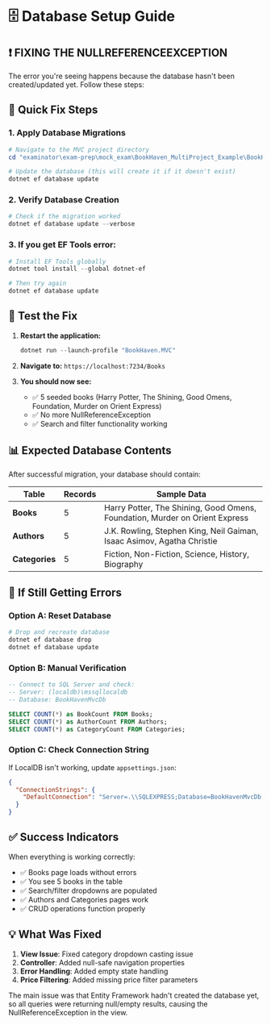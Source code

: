 # 🗄️ Database Setup Guide

## ❗ FIXING THE NULLREFERENCEEXCEPTION

The error you're seeing happens because the database hasn't been created/updated yet. Follow these steps:

## 🔧 Quick Fix Steps

### 1. **Apply Database Migrations**

```powershell
# Navigate to the MVC project directory
cd "examinator\exam-prep\mock_exam\BookHaven_MultiProject_Example\BookHaven.MVC"

# Update the database (this will create it if it doesn't exist)
dotnet ef database update
```

### 2. **Verify Database Creation**

```powershell
# Check if the migration worked
dotnet ef database update --verbose
```

### 3. **If you get EF Tools error:**

```powershell
# Install EF Tools globally
dotnet tool install --global dotnet-ef

# Then try again
dotnet ef database update
```

## 🧪 Test the Fix

1. **Restart the application:**

   ```powershell
   dotnet run --launch-profile "BookHaven.MVC"
   ```

2. **Navigate to:** `https://localhost:7234/Books`

3. **You should now see:**
   - ✅ 5 seeded books (Harry Potter, The Shining, Good Omens, Foundation, Murder on Orient Express)
   - ✅ No more NullReferenceException
   - ✅ Search and filter functionality working

## 📊 Expected Database Contents

After successful migration, your database should contain:

| Table          | Records | Sample Data                                                                 |
| -------------- | ------- | --------------------------------------------------------------------------- |
| **Books**      | 5       | Harry Potter, The Shining, Good Omens, Foundation, Murder on Orient Express |
| **Authors**    | 5       | J.K. Rowling, Stephen King, Neil Gaiman, Isaac Asimov, Agatha Christie      |
| **Categories** | 5       | Fiction, Non-Fiction, Science, History, Biography                           |

## 🚨 If Still Getting Errors

### **Option A: Reset Database**

```powershell
# Drop and recreate database
dotnet ef database drop
dotnet ef database update
```

### **Option B: Manual Verification**

```sql
-- Connect to SQL Server and check:
-- Server: (localdb)\mssqllocaldb
-- Database: BookHavenMvcDb

SELECT COUNT(*) as BookCount FROM Books;
SELECT COUNT(*) as AuthorCount FROM Authors;
SELECT COUNT(*) as CategoryCount FROM Categories;
```

### **Option C: Check Connection String**

If LocalDB isn't working, update `appsettings.json`:

```json
{
  "ConnectionStrings": {
    "DefaultConnection": "Server=.\\SQLEXPRESS;Database=BookHavenMvcDb;Trusted_Connection=true;MultipleActiveResultSets=true"
  }
}
```

## ✅ Success Indicators

When everything is working correctly:

- ✅ Books page loads without errors
- ✅ You see 5 books in the table
- ✅ Search/filter dropdowns are populated
- ✅ Authors and Categories pages work
- ✅ CRUD operations function properly

## 💡 What Was Fixed

1. **View Issue**: Fixed category dropdown casting issue
2. **Controller**: Added null-safe navigation properties
3. **Error Handling**: Added empty state handling
4. **Price Filtering**: Added missing price filter parameters

The main issue was that Entity Framework hadn't created the database yet, so all queries were returning null/empty results, causing the NullReferenceException in the view.
